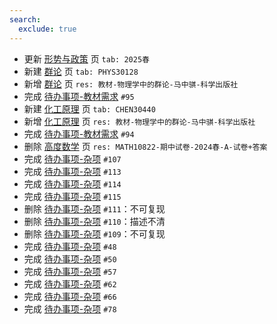 ```yaml
---
search:
  exclude: true
---
```


- 更新 [形势与政策](../../../../course/形势与政策.md) 页 `tab: 2025春`
- 新建 [群论](../../../../course/群论.md) 页 `tab: PHYS30128`
- 新增 [群论](../../../../course/群论.md) 页 `res: 教材-物理学中的群论-马中骐-科学出版社`
- 完成 [待办事项-教材需求](../../../待办事项/textbook.md) `#95`
- 新建 [化工原理](../../../../course/化工原理.md) 页 `tab: CHEN30440`
- 新增 [化工原理](../../../../course/化工原理.md) 页 `res: 教材-物理学中的群论-马中骐-科学出版社`
- 完成 [待办事项-教材需求](../../../待办事项/textbook.md) `#94`
- 删除 [高度数学](../../../../course/高度数学.md) 页 `res: MATH10822-期中试卷-2024春-A-试卷+答案`
- 完成 [待办事项-杂项](../../../待办事项/misc.md) `#107`
- 完成 [待办事项-杂项](../../../待办事项/misc.md) `#113`
- 完成 [待办事项-杂项](../../../待办事项/misc.md) `#114`
- 完成 [待办事项-杂项](../../../待办事项/misc.md) `#115`
- 删除 [待办事项-杂项](../../../待办事项/misc.md) `#111`：不可复现
- 删除 [待办事项-杂项](../../../待办事项/misc.md) `#110`：描述不清
- 删除 [待办事项-杂项](../../../待办事项/misc.md) `#109`：不可复现
- 完成 [待办事项-杂项](../../../待办事项/misc.md) `#48`
- 完成 [待办事项-杂项](../../../待办事项/misc.md) `#50`
- 完成 [待办事项-杂项](../../../待办事项/misc.md) `#57`
- 完成 [待办事项-杂项](../../../待办事项/misc.md) `#62`
- 完成 [待办事项-杂项](../../../待办事项/misc.md) `#66`
- 完成 [待办事项-杂项](../../../待办事项/misc.md) `#78`